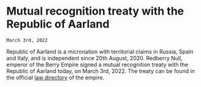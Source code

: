 # Mutual recognition treaty with the Republic of Aarland
`March 3rd, 2022`

Republic of Aarland is a micronation with territorial claims in Russia, Spain and Italy, and is independent since 20th August, 2020.
Redberry Null, emperor of the Berry Empire signed a mutual recognition treaty with the Republic of Aarland today, on March 3rd, 2022.
The treaty can be found in the official <a href="https://berryempire.cupertinoalliance.ca/law/">law directory</a> of the empire.
